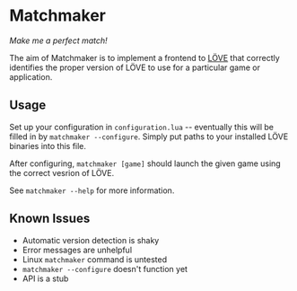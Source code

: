 # Matchmaker
*Make me a perfect match!*

The aim of Matchmaker is to implement a frontend to [LÖVE](//love2d.org) that correctly identifies the proper version of LÖVE to use for a particular game or application.

## Usage
Set up your configuration in `configuration.lua` -- eventually this will be filled in by `matchmaker --configure`. Simply put paths to your installed LÖVE binaries into this file.

After configuring, `matchmaker [game]` should launch the given game using the correct vesrion of LÖVE.

See `matchmaker --help` for more information.

## Known Issues
- Automatic version detection is shaky
- Error messages are unhelpful
- Linux `matchmaker` command is untested
- `matchmaker --configure` doesn't function yet
- API is a stub